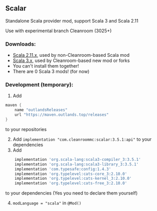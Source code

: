 ## Scalar

Standalone Scala provider mod, support Scala 3 and Scala 2.11

Use with experimental branch Cleanroom (3025+) 

### Downloads:

- [Scala 2.11.x](https://github.com/CleanroomMC/Scalar/releases/tag/2.11.1), used by non-Cleanroom-based Scala mod
- [Scala 3.x](https://github.com/CleanroomMC/Scalar/releases/tag/3.4.1), used by Cleanroom-based new mod or forks
- You can't install them together!
- There are 0 Scala 3 mods! (for now)

### Development (temporary):

1. Add 
```groovy
maven {
    name "outlandsReleases"
    url "https://maven.outlands.top/releases"
}
```
to your repositories

2. Add `implementation "com.cleanroommc:scalar:3.5.1:api"` to your dependencies
3. Add
```groovy
    implementation 'org.scala-lang:scala3-compiler_3:3.5.1'
    implementation 'org.scala-lang:scala3-library_3:3.5.1'
    implementation 'com.typesafe:config:1.4.3'
    implementation 'org.typelevel:cats-core_3:2.10.0'
    implementation 'org.typelevel:cats-kernel_3:2.10.0'
    implementation 'org.typelevel:cats-free_3:2.10.0'
```
to your dependencies (Yes you need to declare them yourself)

4. `modLanguage = "scala"` in `@Mod()`